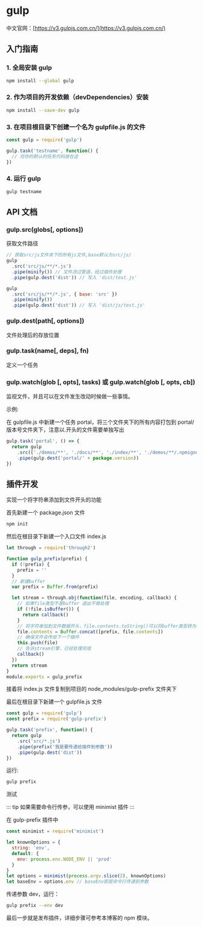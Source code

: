 # gulp

中文官网：[https://v3.gulpjs.com.cn/](https://v3.gulpjs.com.cn/)

## 入门指南

### 1. 全局安装 gulp

```sh
npm install --global gulp
```

### 2. 作为项目的开发依赖（devDependencies）安装

```sh
npm install --save-dev gulp
```

### 3. 在项目根目录下创建一个名为 gulpfile.js 的文件

```js
const gulp = require('gulp')

gulp.task('testname', function() {
  // 将你的默认的任务代码放在这
})
```

### 4. 运行 gulp

```sh
gulp testname
```

## API 文档

### gulp.src(globs[, options])

获取文件路径

```js
// 获取src/js文件夹下的所有js文件,base默认为src/js/
gulp
  .src('src/js/**/*.js')
  .pipe(minify()) // 文件流过管道，经过插件处理
  .pipe(gulp.dest('dist')) // 写入 'dist/test.js'

gulp
  .src('src/js/**/*.js', { base: 'src' })
  .pipe(minify())
  .pipe(gulp.dest('dist')) // 写入 'dist/js/test.js'
```

### gulp.dest(path[, options])

文件处理后的存放位置

### gulp.task(name[, deps], fn)

定义一个任务

### gulp.watch(glob [, opts], tasks) 或 gulp.watch(glob [, opts, cb])

监视文件，并且可以在文件发生改动时候做一些事情。

示例:

在 gulpfile.js 中新建一个任务 portal，将三个文件夹下的所有内容打包到 portal/版本号文件夹下，注意以.开头的文件需要单独写出

```js
gulp.task('portal', () => {
  return gulp
    .src(['./demos/**', './docs/**', './index/**', './demos/**/.npmignore'], { base: './' })
    .pipe(gulp.dest('portal/' + package.version))
})
```

## 插件开发

实现一个将字符串添加到文件开头的功能

首先新建一个 package.json 文件

```sh
npm init
```

然后在根目录下新建一个入口文件 index.js

```js
let through = require('through2')

function gulp_prefix(prefix) {
  if (!prefix) {
    prefix = ''
  }
  // 新建buffer
  var prefix = Buffer.from(prefix)

  let stream = through.obj(function(file, encoding, callback) {
    // 如果file类型不是buffer 退出不做处理
    if (!file.isBuffer()) {
      return callback()
    }
    // 将字符串加到文件数据开头，file.contents.toString()可以将buffer类型转为string类型
    file.contents = Buffer.concat([prefix, file.contents])
    // 确保文件会传给下一个插件
    this.push(file)
    // 告诉stream引擎，已经处理完成
    callback()
  })
  return stream
}
module.exports = gulp_prefix
```

接着将 index.js 文件复制到项目的 node_modules/gulp-prefix 文件夹下

最后在根目录下新建一个 gulpfile.js 文件

```js
const gulp = require('gulp')
const prefix = require('gulp-prefix')

gulp.task('prefix', function() {
  return gulp
    .src('src/*.js')
    .pipe(prefix('我是要传递给插件到参数'))
    .pipe(gulp.dest('dist'))
})
```

运行:

```sh
gulp prefix
```

测试

::: tip
如果需要命令行传参，可以使用 minimist 插件
:::

在 gulp-prefix 插件中

```js
const minimist = require('minimist')

let knownOptions = {
  string: 'env',
  default: {
    env: process.env.NODE_ENV || 'prod'
  }
}
let options = minimist(process.argv.slice(2), knownOptions)
let baseEnv = options.env // baseEnv即是命令行传递到参数
```

传递参数 dev，运行：

```sh
gulp prefix --env dev
```

最后一步就是发布插件，详细步骤可参考本博客的 npm 模块。
